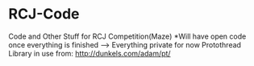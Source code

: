 # RCJ-Code
Code and Other Stuff for RCJ Competition(Maze)
*Will have open code once everything is finished --> Everything private for now
Protothread Library in use from: http://dunkels.com/adam/pt/